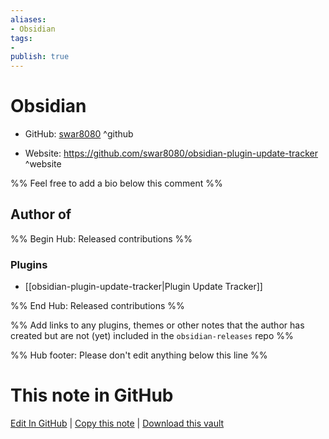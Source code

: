 ```yaml
---
aliases:
- Obsidian
tags:
- 
publish: true
---
```


# Obsidian

- GitHub: [swar8080](https://github.com/swar8080/) ^github
<!-- - Discord: `@` ^discord-->
- Website: <https://github.com/swar8080/obsidian-plugin-update-tracker> ^website
<!-- - [[Publish sites|Publish site]]: <https://> ^publish-->

%% Feel free to add a bio below this comment %%


## Author of

%% Begin Hub: Released contributions %%
### Plugins
- [[obsidian-plugin-update-tracker|Plugin Update Tracker]]

%% End Hub: Released contributions %%

%% Add links to any plugins, themes or other notes that the author has created but are not (yet) included in the `obsidian-releases` repo %%

<!--
### Unlisted plugins
-->

<!--
### Others
-->

<!--
## Sponsor this author
-->

<!-- - [[GitHub sponsors]]: [Sponsor @swar8080 on GitHub Sponsors](https://github.com/sponsors/swar8080) ^github-sponsor-->
<!-- - [[Buy me a coffee]]: <https://> ^buy-me-a-coffee-->
<!-- - [[PayPal]]: <https://> ^paypal-->
<!-- - [[Patreon]]: <https://> ^patreon-->

<!--
## Follow this author
-->

<!-- - [[YouTube Channels|On YouTube]]: <https://> ^youtube-->
<!-- - Twitter: <https://> ^twitter-->
<!-- - ... -->

%% Hub footer: Please don't edit anything below this line %%

# This note in GitHub

<span class="git-footer">[Edit In GitHub](https://github.dev/obsidian-community/obsidian-hub/blob/main/01%20-%20Community/People/swar8080.md "git-hub-edit-note") | [Copy this note](https://raw.githubusercontent.com/obsidian-community/obsidian-hub/main/01%20-%20Community/People/swar8080.md "git-hub-copy-note") | [Download this vault](https://github.com/obsidian-community/obsidian-hub/archive/refs/heads/main.zip "git-hub-download-vault") </span>
